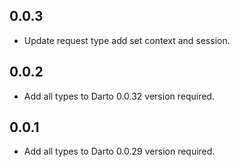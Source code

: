 ## 0.0.3

- Update request type add set context and session.

## 0.0.2

- Add all types to Darto 0.0.32 version required.

## 0.0.1

- Add all types to Darto 0.0.29 version required.
